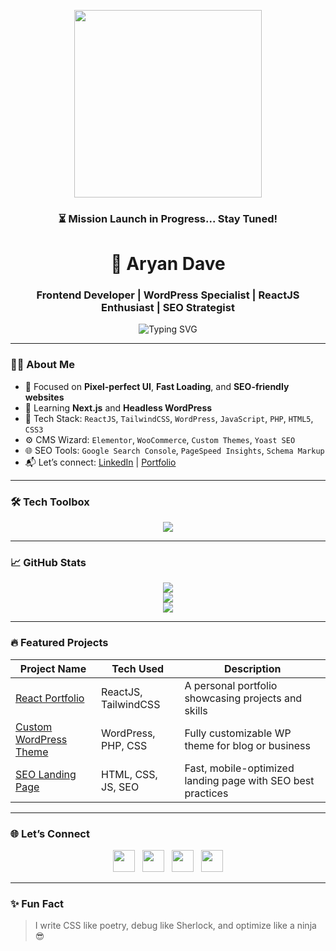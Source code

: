 <p align="center">
  <img src="https://media.giphy.com/media/3o7TKtnuHOHHUjR38Y/giphy.gif" width="300" />
</p>

<h3 align="center">⏳ Mission Launch in Progress... Stay Tuned!</h3>



<h1 align="center">🚀 Aryan Dave</h1>
<h3 align="center">Frontend Developer | WordPress Specialist | ReactJS Enthusiast | SEO Strategist</h3>

<p align="center">
  <img src="https://readme-typing-svg.herokuapp.com?font=Fira+Code&weight=500&size=22&duration=3000&pause=1000&color=1E90FF&width=435&lines=Crafting+Responsive+UI+with+React+%F0%9F%92%BB;Customizing+WordPress+Themes+%F0%9F%93%9A;Optimizing+SEO+Performance+%E2%9C%85;Lifelong+Learner+%F0%9F%93%9A" alt="Typing SVG" />
</p>

---

### 👨‍💻 About Me

- 🎯 Focused on **Pixel-perfect UI**, **Fast Loading**, and **SEO-friendly websites**
- 🧠 Learning **Next.js** and **Headless WordPress**
- 🧩 Tech Stack: `ReactJS`, `TailwindCSS`, `WordPress`, `JavaScript`, `PHP`, `HTML5`, `CSS3`
- ⚙️ CMS Wizard: `Elementor`, `WooCommerce`, `Custom Themes`, `Yoast SEO`
- 🌐 SEO Tools: `Google Search Console`, `PageSpeed Insights`, `Schema Markup`
- 📬 Let’s connect: [LinkedIn](https://linkedin.com/in/aryan-dave) | [Portfolio](-)

---

### 🛠️ Tech Toolbox

<p align="center">
  <img src="https://skillicons.dev/icons?i=html,css,js,react,tailwind,wordpress,php,git,github,figma,vscode" />
</p>

---

### 📈 GitHub Stats

<p align="center">
  <img src="https://github-readme-streak-stats.herokuapp.com/?user=aryandave&theme=tokyonight&hide_border=true" />
  <br>
  <img src="https://github-readme-stats.vercel.app/api?username=aryandave&show_icons=true&theme=tokyonight&hide_border=true" />
  <br>
  <img src="https://github-readme-stats.vercel.app/api/top-langs/?username=aryandave&layout=compact&theme=tokyonight&hide_border=true" />
</p>

---

### 🔥 Featured Projects

| Project Name | Tech Used | Description |
|--------------|-----------|-------------|
 | [React Portfolio](https://github.com/aryandave/react-portfolio) | ReactJS, TailwindCSS | A personal portfolio showcasing projects and skills |
| [Custom WordPress Theme](https://github.com/aryandave/wordpress-theme) | WordPress, PHP, CSS | Fully customizable WP theme for blog or business |
| [SEO Landing Page](https://github.com/aryandave/seo-landing-page) | HTML, CSS, JS, SEO | Fast, mobile-optimized landing page with SEO best practices | 

---

### 🌐 Let’s Connect

<p align="center">
  <a href="https://linkedin.com/in/your-profile"><img src="https://cdn-icons-png.flaticon.com/512/174/174857.png" width="35" /></a>
  &nbsp;
  <a href="https://twitter.com/your-handle"><img src="https://cdn-icons-png.flaticon.com/512/733/733579.png" width="35" /></a>
  &nbsp;
  <a href="mailto:your-email@example.com"><img src="https://cdn-icons-png.flaticon.com/512/732/732200.png" width="35" /></a>
  &nbsp;
  <a href="https://yourportfolio.com"><img src="https://cdn-icons-png.flaticon.com/512/841/841364.png" width="35" /></a>
</p>

---

### ✨ Fun Fact
> I write CSS like poetry, debug like Sherlock, and optimize like a ninja 😎  
